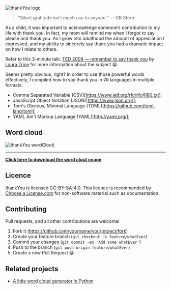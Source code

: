 ![thankYou logo](https://github.com/bhdicaire/thankYou/raw/master/img/logo.png)

> "Silent gratitude isn’t much use to anyone." — GB Stern

As a child, it was important to acknowledge someone’s contribution to my life with thank you. In fact, my mom will remind me when I forgot to say please and thank you. As I grow into adulthood the amount of appreciation I expressed, and my ability to sincerely say thank you had a dramatic impact on how I relate to others.

Refer to this 3-minute talk: [TED 2008 — remember to say thank you](https://www.ted.com/talks/laura_trice_suggests_we_all_say_thank_you) by [Laura Trice](http://www.drlauramd.com/) for more information about the subject :grin:.

Seems pretty obvious, right? In order to use those powerful words effectively, I compiled how to say thank you in ~~70~~ languages in multiple formats:
* Comma Separated Variable (CSV)[https://www.ietf.org/rfc/rfc4180.txt];
* JavaScript Object Notation (JSON)[https://www.json.org/];
* Tom's Obvious, Minimal Language (TOML)[https://github.com/toml-lang/toml];
* YAML Ain't Markup Language (YAML)[http://yaml.org/];

## Word cloud
![thankYou wordClout](https://github.com/bhdicaire/solarized/raw/master/img/thankYou%20(clout).png))

___
**[Click here to download the word clout image](https://github.com/bhdicaire/thankYou/raw/master/thankYou%20(clout).png)**
## Licence

thankYou is licensed [CC-BY-SA-4.0](https://github.com/bhdicaire/solarized/raw/master/LICENCSE). This licence is recommended by [Choose a License.com](https://choosealicense.com/) for non-software material such as documentation.
## Contributing
Pull requests, and all other contributions are welcome!

1. Fork it (<https://github.com/yourname/yourproject/fork>)
2. Create your feature branch (`git checkout -b feature/whatEver`)
3. Commit your changes (`git commit -am 'Add some whatEver'`)
4. Push to the branch (`git push origin feature/whatEver`)
5. Create a new Pull Request :grin:

## Related projects

* [A little word cloud generator in Python](https://github.com/amueller/word_cloud)
